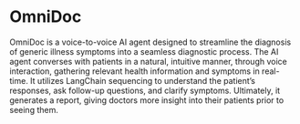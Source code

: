 # OmniDoc
OmniDoc is a voice-to-voice AI agent designed to streamline the diagnosis of generic illness symptoms into a seamless diagnostic process. The AI agent converses with patients in a natural, intuitive manner, through voice interaction, gathering relevant health information and symptoms in real-time. It utilizes LangChain sequencing to understand the patient’s responses, ask follow-up questions, and clarify symptoms. Ultimately, it generates a report, giving doctors more insight into their patients prior to seeing them.


